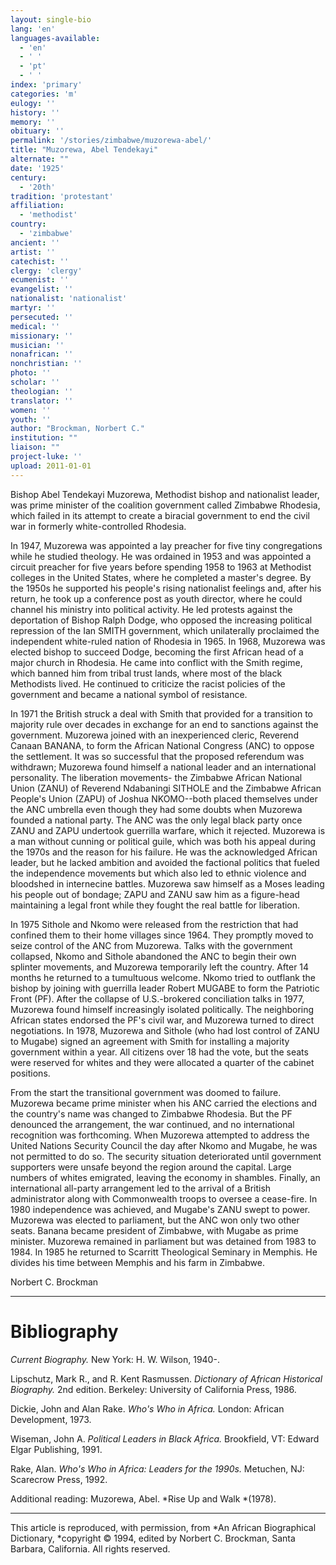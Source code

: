```yaml
---
layout: single-bio
lang: 'en'
languages-available:
  - 'en'
  - ' '
  - 'pt'
  - ' '
index: 'primary'
categories: 'm'
eulogy: ''
history: ''
memory: ''
obituary: ''
permalink: '/stories/zimbabwe/muzorewa-abel/'
title: "Muzorewa, Abel Tendekayi"
alternate: ""
date: '1925'
century:
  - '20th'
tradition: 'protestant'
affiliation:
  - 'methodist'
country:
  - 'zimbabwe'
ancient: ''
artist: ''
catechist: ''
clergy: 'clergy'
ecumenist: ''
evangelist: ''
nationalist: 'nationalist'
martyr: ''
persecuted: ''
medical: ''
missionary: ''
musician: ''
nonafrican: ''
nonchristian: ''
photo: ''
scholar: ''
theologian: ''
translator: ''
women: ''
youth: ''
author: "Brockman, Norbert C."
institution: ""
liaison: ""
project-luke: ''
upload: 2011-01-01
---
```




Bishop Abel Tendekayi Muzorewa, Methodist bishop and nationalist leader, was prime minister of the coalition government called Zimbabwe Rhodesia, which failed in its attempt to create a biracial government to end the civil war in formerly white-controlled Rhodesia.

In 1947, Muzorewa was appointed a lay preacher for five tiny congregations while he studied theology.  He was ordained in 1953 and was appointed a circuit preacher for five years before spending 1958 to 1963 at Methodist colleges in the United States, where he completed a master's degree.  By the 1950s he supported his people's rising nationalist feelings and, after his return, he took up a conference post as youth director, where he could channel his ministry into political activity.  He led protests against the deportation of Bishop Ralph Dodge, who opposed the increasing political repression of the Ian SMITH  government, which unilaterally proclaimed the independent white-ruled nation of Rhodesia in 1965.  In 1968, Muzorewa was elected bishop to succeed Dodge, becoming the first African head of a major church in Rhodesia.  He came into conflict with the Smith regime, which banned him from tribal trust lands, where most of the black Methodists lived.  He continued to criticize the racist policies of the government and became a national symbol of resistance.

In 1971 the British struck a deal with Smith that provided for a transition to majority rule over decades in exchange for an end to sanctions against the government.  Muzorewa joined with an inexperienced cleric, Reverend Canaan BANANA, to form the African National Congress (ANC) to oppose the settlement.  It was so successful that the proposed referendum was withdrawn; Muzorewa found himself a national leader and an international personality.  The liberation movements- the Zimbabwe African National Union (ZANU) of Reverend Ndabaningi SITHOLE and the Zimbabwe African People's Union (ZAPU) of Joshua NKOMO--both placed themselves under the ANC umbrella even though they had some doubts when Muzorewa founded a national party.  The ANC was the only legal black party once ZANU and ZAPU undertook guerrilla warfare, which it rejected.  Muzorewa is a man without cunning or political guile, which was both his appeal during the 1970s and the reason for his failure.  He was the acknowledged African leader, but he lacked ambition and avoided the factional politics that fueled the independence movements but which also led to ethnic violence and bloodshed in internecine battles.  Muzorewa saw himself as a Moses leading his people out of bondage; ZAPU and ZANU saw him as a figure-head maintaining a legal front while they fought the real battle for liberation.

In 1975 Sithole and Nkomo were released from the restriction that had confined them to their home villages since 1964.  They promptly moved to seize control of the ANC from Muzorewa.  Talks with the government collapsed, Nkomo and Sithole abandoned the ANC to begin their own splinter movements, and Muzorewa temporarily left the country.  After 14 months he returned to a tumultuous welcome.  Nkomo tried to outflank the bishop by joining with guerrilla leader Robert MUGABE to form the Patriotic Front (PF).  After the collapse of U.S.-brokered conciliation talks in 1977, Muzorewa found himself increasingly isolated politically.  The neighboring African states endorsed the PF's civil war, and Muzorewa turned to direct negotiations.  In 1978, Muzorewa and Sithole (who had lost control of ZANU to Mugabe) signed an agreement with Smith for installing a majority government within a year.  All citizens over 18 had the vote, but the seats were reserved for whites and they were allocated a quarter of the cabinet positions.

From the start the transitional government was doomed to failure.  Muzorewa became prime minister when his ANC carried the elections and the country's name was changed to Zimbabwe Rhodesia.  But the PF denounced the arrangement, the war continued, and no international recognition was forthcoming.  When Muzorewa attempted to address the United Nations Security Council the day after Nkomo and Mugabe, he was not permitted to do so.  The security situation deteriorated until government supporters were unsafe beyond the region around the capital.  Large numbers of whites emigrated, leaving the economy in shambles.  Finally, an international all-party arrangement led to the arrival of a British administrator along with Commonwealth troops to oversee a cease-fire.  In 1980 independence was achieved, and Mugabe's ZANU swept to power.  Muzorewa was elected to parliament, but the ANC won only two other seats.  Banana became president of Zimbabwe, with Mugabe as prime minister.  Muzorewa remained in parliament but was detained from 1983 to 1984.  In 1985 he returned to Scarritt Theological Seminary in Memphis.  He divides his time between Memphis and his farm in Zimbabwe.

Norbert C. Brockman

---

# Bibliography

*Current Biography.*  New York: H. W. Wilson, 1940-.

Lipschutz, Mark R., and R. Kent Rasmussen.  *Dictionary of African Historical Biography.*  2nd edition.  Berkeley: University of California Press, 1986.

Dickie, John and Alan Rake.  *Who's Who in Africa.*   London: African Development, 1973.

Wiseman, John A.  *Political Leaders in Black Africa.*  Brookfield, VT: Edward Elgar Publishing, 1991.

Rake, Alan.  *Who's Who in Africa: Leaders for the 1990s.*  Metuchen, NJ: Scarecrow Press, 1992.

Additional reading: Muzorewa, Abel. *Rise Up and Walk *(1978).

---

This article is reproduced, with permission, from *An African Biographical Dictionary, *copyright &copy; 1994, edited by Norbert C. Brockman, Santa Barbara, California. All rights reserved.
